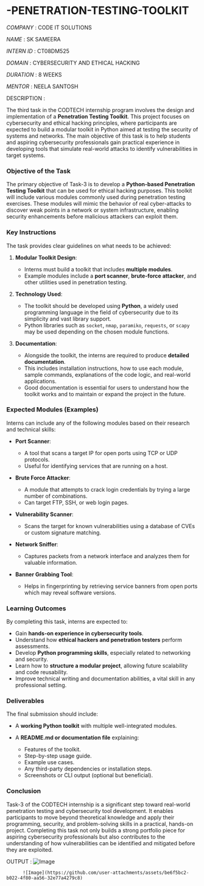 # -PENETRATION-TESTING-TOOLKIT

*COMPANY* : CODE IT SOLUTIONS

*NAME* : SK SAMEERA

*INTERN ID* : CT08DM525

*DOMAIN* : CYBERSECURITY AND ETHICAL HACKING

*DURATION* : 8 WEEKS

*MENTOR* : NEELA SANTOSH

DESCRIPTION : 

The third task in the CODTECH internship program involves the design and implementation of a **Penetration Testing Toolkit**. This project focuses on cybersecurity and ethical hacking principles, where participants are expected to build a modular toolkit in Python aimed at testing the security of systems and networks. The main objective of this task is to help students and aspiring cybersecurity professionals gain practical experience in developing tools that simulate real-world attacks to identify vulnerabilities in target systems.

### Objective of the Task

The primary objective of Task-3 is to develop a **Python-based Penetration Testing Toolkit** that can be used for ethical hacking purposes. This toolkit will include various modules commonly used during penetration testing exercises. These modules will mimic the behavior of real cyber-attacks to discover weak points in a network or system infrastructure, enabling security enhancements before malicious attackers can exploit them.

### Key Instructions

The task provides clear guidelines on what needs to be achieved:

1. **Modular Toolkit Design**:

   * Interns must build a toolkit that includes **multiple modules**.
   * Example modules include a **port scanner**, **brute-force attacker**, and other utilities used in penetration testing.

2. **Technology Used**:

   * The toolkit should be developed using **Python**, a widely used programming language in the field of cybersecurity due to its simplicity and vast library support.
   * Python libraries such as `socket`, `nmap`, `paramiko`, `requests`, or `scapy` may be used depending on the chosen module functions.

3. **Documentation**:

   * Alongside the toolkit, the interns are required to produce **detailed documentation**.
   * This includes installation instructions, how to use each module, sample commands, explanations of the code logic, and real-world applications.
   * Good documentation is essential for users to understand how the toolkit works and to maintain or expand the project in the future.

### Expected Modules (Examples)

Interns can include any of the following modules based on their research and technical skills:

* **Port Scanner**:

  * A tool that scans a target IP for open ports using TCP or UDP protocols.
  * Useful for identifying services that are running on a host.

* **Brute Force Attacker**:

  * A module that attempts to crack login credentials by trying a large number of combinations.
  * Can target FTP, SSH, or web login pages.

* **Vulnerability Scanner**:

  * Scans the target for known vulnerabilities using a database of CVEs or custom signature matching.

* **Network Sniffer**:

  * Captures packets from a network interface and analyzes them for valuable information.

* **Banner Grabbing Tool**:

  * Helps in fingerprinting by retrieving service banners from open ports which may reveal software versions.

### Learning Outcomes

By completing this task, interns are expected to:

* Gain **hands-on experience in cybersecurity tools**.
* Understand how **ethical hackers and penetration testers** perform assessments.
* Develop **Python programming skills**, especially related to networking and security.
* Learn how to **structure a modular project**, allowing future scalability and code reusability.
* Improve technical writing and documentation abilities, a vital skill in any professional setting.

### Deliverables

The final submission should include:

* A **working Python toolkit** with multiple well-integrated modules.
* A **README.md or documentation file** explaining:

  * Features of the toolkit.
  * Step-by-step usage guide.
  * Example use cases.
  * Any third-party dependencies or installation steps.
  * Screenshots or CLI output (optional but beneficial).

### Conclusion

Task-3 of the CODTECH internship is a significant step toward real-world penetration testing and cybersecurity tool development. It enables participants to move beyond theoretical knowledge and apply their programming, security, and problem-solving skills in a practical, hands-on project. Completing this task not only builds a strong portfolio piece for aspiring cybersecurity professionals but also contributes to the understanding of how vulnerabilities can be identified and mitigated before they are exploited.


OUTPUT :  ![Image](https://github.com/user-attachments/assets/4b9404a1-324d-4756-a98d-7c7de0cca33f)

          ![Image](https://github.com/user-attachments/assets/be6f5bc2-b022-4f80-aa56-32e77a4279c8)
